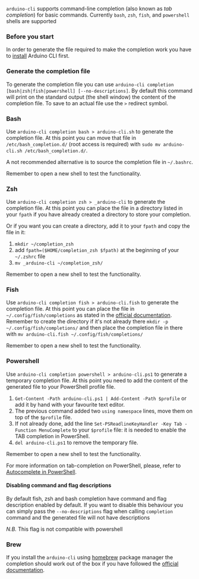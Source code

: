 `arduino-cli` supports command-line completion (also known as _tab completion_) for basic commands. Currently `bash`,
`zsh`, `fish`, and `powershell` shells are supported

### Before you start

In order to generate the file required to make the completion work you have to [install](installation.md) Arduino CLI
first.

### Generate the completion file

To generate the completion file you can use `arduino-cli completion [bash|zsh|fish|powershell] [--no-descriptions]`. By
default this command will print on the standard output (the shell window) the content of the completion file. To save to
an actual file use the `>` redirect symbol.

### Bash

Use `arduino-cli completion bash > arduino-cli.sh` to generate the completion file. At this point you can move that file
in `/etc/bash_completion.d/` (root access is required) with `sudo mv arduino-cli.sh /etc/bash_completion.d/`.

A not recommended alternative is to source the completion file in `~/.bashrc`.

Remember to open a new shell to test the functionality.

### Zsh

Use `arduino-cli completion zsh > _arduino-cli` to generate the completion file. At this point you can place the file in
a directory listed in your `fpath` if you have already created a directory to store your completion.

Or if you want you can create a directory, add it to your `fpath` and copy the file in it:

1. `mkdir ~/completion_zsh`
1. add `fpath=($HOME/completion_zsh $fpath)` at the beginning of your `~/.zshrc` file
1. `mv _arduino-cli ~/completion_zsh/`

Remember to open a new shell to test the functionality.

### Fish

Use `arduino-cli completion fish > arduino-cli.fish` to generate the completion file. At this point you can place the
file in `~/.config/fish/completions` as stated in the
[official documentation](http://fishshell.com/docs/current/index.html#where-to-put-completions). Remember to create the
directory if it's not already there `mkdir -p ~/.config/fish/completions/` and then place the completion file in there
with `mv arduino-cli.fish ~/.config/fish/completions/`

Remember to open a new shell to test the functionality.

### Powershell

Use `arduino-cli completion powershell > arduino-cli.ps1` to generate a temporary completion file. At this point you
need to add the content of the generated file to your PowerShell profile file.

1. `Get-Content -Path arduino-cli.ps1 | Add-Content -Path $profile` or add it by hand with your favourite text editor.
1. The previous command added two `using namespace` lines, move them on top of the `$profile` file.
1. If not already done, add the line `Set-PSReadlineKeyHandler -Key Tab -Function MenuComplete` to your `$profile` file:
   it is needed to enable the TAB completion in PowerShell.
1. `del arduino-cli.ps1` to remove the temporary file.

Remember to open a new shell to test the functionality.

For more information on tab-completion on PowerShell, please, refer to
[Autocomplete in PowerShell](https://techcommunity.microsoft.com/t5/itops-talk-blog/autocomplete-in-powershell/ba-p/2604524).

#### Disabling command and flag descriptions

By default fish, zsh and bash completion have command and flag description enabled by default. If you want to disable
this behaviour you can simply pass the `--no-descriptions` flag when calling `completion` command and the generated file
will not have descriptions

_N.B._ This flag is not compatible with powershell

### Brew

If you install the `arduino-cli` using [homebrew](https://brew.sh/) package manager the completion should work out of
the box if you have followed the [official documentation](https://docs.brew.sh/Shell-Completion).

